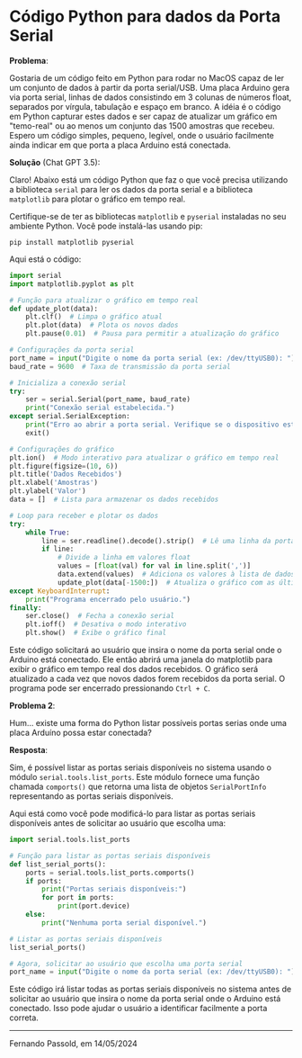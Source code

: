 # Código Python para dados da Porta Serial

**Problema**:

Gostaria de um código feito em Python para rodar no MacOS capaz de ler um conjunto de dados à partir da porta serial/USB. Uma placa Arduino gera via porta serial, linhas de dados consistindo em 3 colunas de números float, separados por vírgula, tabulação e espaço em branco. A idéia é o código em Python capturar estes dados e ser capaz de atualizar um gráfico em "temo-real" ou ao menos um conjunto das 1500 amostras que recebeu. Espero um código simples, pequeno, legível, onde o usuário facilmente ainda indicar em que porta a placa Arduino está conectada.

**Solução** (Chat GPT 3.5):

Claro! Abaixo está um código Python que faz o que você precisa utilizando a biblioteca `serial` para ler os dados da porta serial e a biblioteca `matplotlib` para plotar o gráfico em tempo real.

Certifique-se de ter as bibliotecas `matplotlib` e `pyserial` instaladas no seu ambiente Python. Você pode instalá-las usando pip:

```
pip install matplotlib pyserial
```

Aqui está o código:

```python
import serial
import matplotlib.pyplot as plt

# Função para atualizar o gráfico em tempo real
def update_plot(data):
    plt.clf()  # Limpa o gráfico atual
    plt.plot(data)  # Plota os novos dados
    plt.pause(0.01)  # Pausa para permitir a atualização do gráfico

# Configurações da porta serial
port_name = input("Digite o nome da porta serial (ex: /dev/ttyUSB0): ")
baud_rate = 9600  # Taxa de transmissão da porta serial

# Inicializa a conexão serial
try:
    ser = serial.Serial(port_name, baud_rate)
    print("Conexão serial estabelecida.")
except serial.SerialException:
    print("Erro ao abrir a porta serial. Verifique se o dispositivo está conectado corretamente e se o nome da porta está correto.")
    exit()

# Configurações do gráfico
plt.ion()  # Modo interativo para atualizar o gráfico em tempo real
plt.figure(figsize=(10, 6))
plt.title('Dados Recebidos')
plt.xlabel('Amostras')
plt.ylabel('Valor')
data = []  # Lista para armazenar os dados recebidos

# Loop para receber e plotar os dados
try:
    while True:
        line = ser.readline().decode().strip()  # Lê uma linha da porta serial
        if line:
            # Divide a linha em valores float
            values = [float(val) for val in line.split(',')]
            data.extend(values)  # Adiciona os valores à lista de dados
            update_plot(data[-1500:])  # Atualiza o gráfico com as últimas 1500 amostras
except KeyboardInterrupt:
    print("Programa encerrado pelo usuário.")
finally:
    ser.close()  # Fecha a conexão serial
    plt.ioff()  # Desativa o modo interativo
    plt.show()  # Exibe o gráfico final
```

Este código solicitará ao usuário que insira o nome da porta serial onde o Arduino está conectado. Ele então abrirá uma janela do matplotlib para exibir o gráfico em tempo real dos dados recebidos. O gráfico será atualizado a cada vez que novos dados forem recebidos da porta serial. O programa pode ser encerrado pressionando `Ctrl + C`.

**Problema 2**:

Hum... existe uma forma do Python listar possíveis portas serias onde uma placa Arduíno possa estar conectada?

**Resposta**:

Sim, é possível listar as portas seriais disponíveis no sistema usando o módulo `serial.tools.list_ports`. Este módulo fornece uma função chamada `comports()` que retorna uma lista de objetos `SerialPortInfo` representando as portas seriais disponíveis.

Aqui está como você pode modificá-lo para listar as portas seriais disponíveis antes de solicitar ao usuário que escolha uma:

```python
import serial.tools.list_ports

# Função para listar as portas seriais disponíveis
def list_serial_ports():
    ports = serial.tools.list_ports.comports()
    if ports:
        print("Portas seriais disponíveis:")
        for port in ports:
            print(port.device)
    else:
        print("Nenhuma porta serial disponível.")

# Listar as portas seriais disponíveis
list_serial_ports()

# Agora, solicitar ao usuário que escolha uma porta serial
port_name = input("Digite o nome da porta serial (ex: /dev/ttyUSB0): ")
```

Este código irá listar todas as portas seriais disponíveis no sistema antes de solicitar ao usuário que insira o nome da porta serial onde o Arduino está conectado. Isso pode ajudar o usuário a identificar facilmente a porta correta.

---

Fernando Passold, em 14/05/2024

